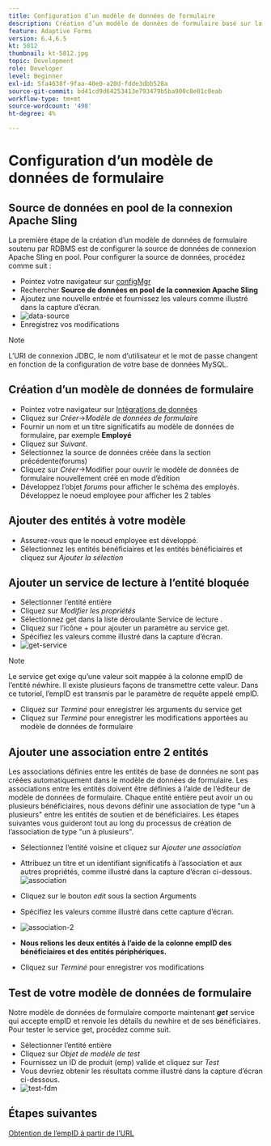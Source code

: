 ```yaml
---
title: Configuration d’un modèle de données de formulaire
description: Création d’un modèle de données de formulaire basé sur la source de données SGBDR
feature: Adaptive Forms
version: 6.4,6.5
kt: 5812
thumbnail: kt-5812.jpg
topic: Development
role: Developer
level: Beginner
exl-id: 5fa4638f-9faa-40e0-a20d-fdde3dbb528a
source-git-commit: bd41cd9d64253413e793479b5ba900c8e01c0eab
workflow-type: tm+mt
source-wordcount: '498'
ht-degree: 4%

---
```


# Configuration d’un modèle de données de formulaire

## Source de données en pool de la connexion Apache Sling

La première étape de la création d’un modèle de données de formulaire soutenu par RDBMS est de configurer la source de données de connexion Apache Sling en pool. Pour configurer la source de données, procédez comme suit :

* Pointez votre navigateur sur [configMgr](http://localhost:4502/system/console/configMgr)
* Rechercher **Source de données en pool de la connexion Apache Sling**
* Ajoutez une nouvelle entrée et fournissez les valeurs comme illustré dans la capture d’écran.
* ![data-source](assets/data-source.png)
* Enregistrez vos modifications

>[!NOTE]
>L’URI de connexion JDBC, le nom d’utilisateur et le mot de passe changent en fonction de la configuration de votre base de données MySQL.


## Création d’un modèle de données de formulaire

* Pointez votre navigateur sur [Intégrations de données](http://localhost:4502/aem/forms.html/content/dam/formsanddocuments-fdm)
* Cliquez sur _Créer_->_Modèle de données de formulaire_
* Fournir un nom et un titre significatifs au modèle de données de formulaire, par exemple **Employé**
* Cliquez sur _Suivant_.
* Sélectionnez la source de données créée dans la section précédente(forums)
* Cliquez sur _Créer_->Modifier pour ouvrir le modèle de données de formulaire nouvellement créé en mode d’édition
* Développez l’objet _forums_ pour afficher le schéma des employés. Développez le noeud employee pour afficher les 2 tables

## Ajouter des entités à votre modèle

* Assurez-vous que le noeud employee est développé.
* Sélectionnez les entités bénéficiaires et les entités bénéficiaires et cliquez sur _Ajouter la sélection_

## Ajouter un service de lecture à l’entité bloquée

* Sélectionner l’entité entière
* Cliquez sur _Modifier les propriétés_
* Sélectionnez get dans la liste déroulante Service de lecture .
* Cliquez sur l’icône + pour ajouter un paramètre au service get.
* Spécifiez les valeurs comme illustré dans la capture d’écran.
* ![get-service](assets/get-service.png)
>[!NOTE]
> Le service get exige qu’une valeur soit mappée à la colonne empID de l’entité néwhire. Il existe plusieurs façons de transmettre cette valeur. Dans ce tutoriel, l’empID est transmis par le paramètre de requête appelé empID.
* Cliquez sur _Terminé_ pour enregistrer les arguments du service get
* Cliquez sur _Terminé_ pour enregistrer les modifications apportées au modèle de données de formulaire

## Ajouter une association entre 2 entités

Les associations définies entre les entités de base de données ne sont pas créées automatiquement dans le modèle de données de formulaire. Les associations entre les entités doivent être définies à l’aide de l’éditeur de modèle de données de formulaire. Chaque entité entière peut avoir un ou plusieurs bénéficiaires, nous devons définir une association de type &quot;un à plusieurs&quot; entre les entités de soutien et de bénéficiaires.
Les étapes suivantes vous guideront tout au long du processus de création de l’association de type &quot;un à plusieurs&quot;.

* Sélectionnez l’entité voisine et cliquez sur _Ajouter une association_
* Attribuez un titre et un identifiant significatifs à l’association et aux autres propriétés, comme illustré dans la capture d’écran ci-dessous.
   ![association](assets/association-entities-1.png)

* Cliquez sur le bouton _edit_ sous la section Arguments

* Spécifiez les valeurs comme illustré dans cette capture d’écran.
* ![association-2](assets/association-entities.png)
* **Nous relions les deux entités à l’aide de la colonne empID des bénéficiaires et des entités périphériques.**
* Cliquez sur _Terminé_ pour enregistrer vos modifications

## Test de votre modèle de données de formulaire

Notre modèle de données de formulaire comporte maintenant **_get_** service qui accepte empID et renvoie les détails du newhire et de ses bénéficiaires. Pour tester le service get, procédez comme suit.

* Sélectionner l’entité entière
* Cliquez sur _Objet de modèle de test_
* Fournissez un ID de produit (emp) valide et cliquez sur _Test_
* Vous devriez obtenir les résultats comme illustré dans la capture d’écran ci-dessous.
* ![test-fdm](assets/test-form-data-model.png)

## Étapes suivantes

[Obtention de l’empID à partir de l’URL](./get-request-parameter.md)